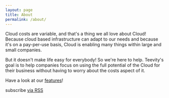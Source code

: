 ```yaml
---
layout: page
title: About
permalink: /about/
---
```


Cloud costs are variable, and that's a thing we all love about Cloud! Because cloud based infrastructure can adapt to our needs and because it's on a pay-per-use basis, Cloud is enabling many things within large and small companies. 

But it doesn't make life easy for everybody! So we're here to help. Teevity's goal is to help companies focus on using the full potential of the Cloud for their business without having to worry about the costs aspect of it. 

Have a look at our [features](https://www.teevity.com/features.html)!

<p class="rss-subscribe">subscribe <a href="{{ "/feed.xml" | relative_url }}">via RSS</a></p>